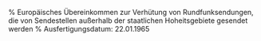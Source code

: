 % Europäisches Übereinkommen zur Verhütung von Rundfunksendungen, die von Sendestellen außerhalb der staatlichen Hoheitsgebiete gesendet werden
% Ausfertigungsdatum: 22.01.1965
 